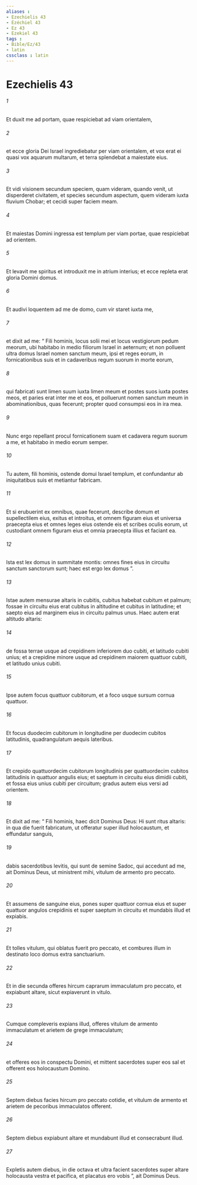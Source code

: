 ```yaml
---
aliases : 
- Ezechielis 43
- Ézéchiel 43
- Ez 43
- Ezekiel 43
tags : 
- Bible/Ez/43
- latin
cssclass : latin
---
```


# Ezechielis 43

###### 1
Et duxit me ad portam, quae respiciebat ad viam orientalem, 
###### 2
et ecce gloria Dei Israel ingrediebatur per viam orientalem, et vox erat ei quasi vox aquarum multarum, et terra splendebat a maiestate eius. 
###### 3
Et vidi visionem secundum speciem, quam videram, quando venit, ut disperderet civitatem, et species secundum aspectum, quem videram iuxta fluvium Chobar; et cecidi super faciem meam.
###### 4
Et maiestas Domini ingressa est templum per viam portae, quae respiciebat ad orientem. 
###### 5
Et levavit me spiritus et introduxit me in atrium interius; et ecce repleta erat gloria Domini domus. 
###### 6
Et audivi loquentem ad me de domo, cum vir staret iuxta me, 
###### 7
et dixit ad me: “ Fili hominis, locus solii mei et locus vestigiorum pedum meorum, ubi habitabo in medio filiorum Israel in aeternum; et non polluent ultra domus Israel nomen sanctum meum, ipsi et reges eorum, in fornicationibus suis et in cadaveribus regum suorum in morte eorum, 
###### 8
qui fabricati sunt limen suum iuxta limen meum et postes suos iuxta postes meos, et paries erat inter me et eos, et polluerunt nomen sanctum meum in abominationibus, quas fecerunt; propter quod consumpsi eos in ira mea. 
###### 9
Nunc ergo repellant procul fornicationem suam et cadavera regum suorum a me, et habitabo in medio eorum semper.
###### 10
Tu autem, fili hominis, ostende domui Israel templum, et confundantur ab iniquitatibus suis et metiantur fabricam. 
###### 11
Et si erubuerint ex omnibus, quae fecerunt, describe domum et supellectilem eius, exitus et introitus, et omnem figuram eius et universa praecepta eius et omnes leges eius ostende eis et scribes oculis eorum, ut custodiant omnem figuram eius et omnia praecepta illius et faciant ea. 
###### 12
Ista est lex domus in summitate montis: omnes fines eius in circuitu sanctum sanctorum sunt; haec est ergo lex domus ”.
###### 13
Istae autem mensurae altaris in cubitis, cubitus habebat cubitum et palmum; fossae in circuitu eius erat cubitus in altitudine et cubitus in latitudine; et saepto eius ad marginem eius in circuitu palmus unus. Haec autem erat altitudo altaris: 
###### 14
de fossa terrae usque ad crepidinem inferiorem duo cubiti, et latitudo cubiti unius; et a crepidine minore usque ad crepidinem maiorem quattuor cubiti, et latitudo unius cubiti. 
###### 15
Ipse autem focus quattuor cubitorum, et a foco usque sursum cornua quattuor. 
###### 16
Et focus duodecim cubitorum in longitudine per duodecim cubitos latitudinis, quadrangulatum aequis lateribus. 
###### 17
Et crepido quattuordecim cubitorum longitudinis per quattuordecim cubitos latitudinis in quattuor angulis eius; et saeptum in circuitu eius dimidii cubiti, et fossa eius unius cubiti per circuitum; gradus autem eius versi ad orientem.
###### 18
Et dixit ad me: “ Fili hominis, haec dicit Dominus Deus: Hi sunt ritus altaris: in qua die fuerit fabricatum, ut offeratur super illud holocaustum, et effundatur sanguis, 
###### 19
dabis sacerdotibus levitis, qui sunt de semine Sadoc, qui accedunt ad me, ait Dominus Deus, ut ministrent mihi, vitulum de armento pro peccato. 
###### 20
Et assumens de sanguine eius, pones super quattuor cornua eius et super quattuor angulos crepidinis et super saeptum in circuitu et mundabis illud et expiabis. 
###### 21
Et tolles vitulum, qui oblatus fuerit pro peccato, et combures illum in destinato loco domus extra sanctuarium. 
###### 22
Et in die secunda offeres hircum caprarum immaculatum pro peccato, et expiabunt altare, sicut expiaverunt in vitulo. 
###### 23
Cumque compleveris expians illud, offeres vitulum de armento immaculatum et arietem de grege immaculatum; 
###### 24
et offeres eos in conspectu Domini, et mittent sacerdotes super eos sal et offerent eos holocaustum Domino. 
###### 25
Septem diebus facies hircum pro peccato cotidie, et vitulum de armento et arietem de pecoribus immaculatos offerent. 
###### 26
Septem diebus expiabunt altare et mundabunt illud et consecrabunt illud. 
###### 27
Expletis autem diebus, in die octava et ultra facient sacerdotes super altare holocausta vestra et pacifica, et placatus ero vobis ”, ait Dominus Deus.
